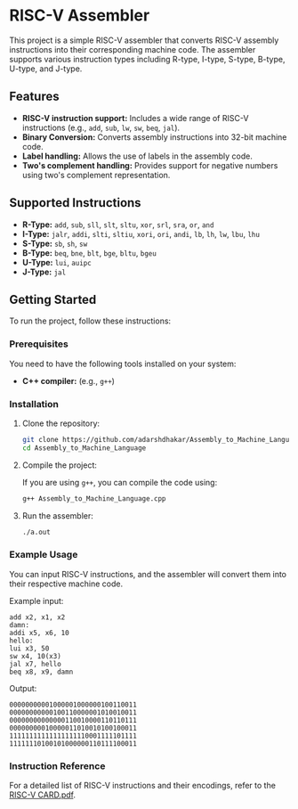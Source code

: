 # RISC-V Assembler

This project is a simple RISC-V assembler that converts RISC-V assembly instructions into their corresponding machine code. The assembler supports various instruction types including R-type, I-type, S-type, B-type, U-type, and J-type.

## Features

- **RISC-V instruction support:** Includes a wide range of RISC-V instructions (e.g., `add`, `sub`, `lw`, `sw`, `beq`, `jal`).
- **Binary Conversion:** Converts assembly instructions into 32-bit machine code.
- **Label handling:** Allows the use of labels in the assembly code.
- **Two's complement handling:** Provides support for negative numbers using two's complement representation.

## Supported Instructions

- **R-Type:** `add`, `sub`, `sll`, `slt`, `sltu`, `xor`, `srl`, `sra`, `or`, `and`
- **I-Type:** `jalr`, `addi`, `slti`, `sltiu`, `xori`, `ori`, `andi`, `lb`, `lh`, `lw`, `lbu`, `lhu`
- **S-Type:** `sb`, `sh`, `sw`
- **B-Type:** `beq`, `bne`, `blt`, `bge`, `bltu`, `bgeu`
- **U-Type:** `lui`, `auipc`
- **J-Type:** `jal`

## Getting Started

To run the project, follow these instructions:

### Prerequisites

You need to have the following tools installed on your system:

- **C++ compiler:** (e.g., `g++`)

### Installation

1. Clone the repository:

    ```bash
    git clone https://github.com/adarshdhakar/Assembly_to_Machine_Language.git
    cd Assembly_to_Machine_Language
    ```

2. Compile the project:

    If you are using `g++`, you can compile the code using:

    ```bash
    g++ Assembly_to_Machine_Language.cpp
    ```

3. Run the assembler:

    ```bash
    ./a.out
    ```

### Example Usage

You can input RISC-V instructions, and the assembler will convert them into their respective machine code.

Example input:

    add x2, x1, x2
    damn:
    addi x5, x6, 10
    hello:
    lui x3, 50
    sw x4, 10(x3)
    jal x7, hello
    beq x8, x9, damn

Output:

    00000000001000001000000100110011
    00000000000100110000001010010011
    00000000000000110010000110110111
    00000000010000011010010100100011
    11111111111111111110001111101111
    11111110100101000000110111100011

### Instruction Reference

For a detailed list of RISC-V instructions and their encodings, refer to the [RISC-V CARD.pdf](https://github.com/adarshdhakar/Assembly_to_Machine_Language/blob/main/RISCV_CARD.pdf).



